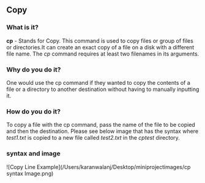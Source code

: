 ## Copy

### What is it?
**cp** - Stands for Copy. This command is used to copy files or group of files or directories.It can create an exact copy of a file on a disk with a different file name. The *cp* command requires at least two filenames in its arguments.
### Why do you do it?
One would use the cp command if they wanted to copy the contents of a file or a directory to another destination without having to manually inputting it.
### How do you do it?
To copy a file with the cp command, pass the name of the file to be copied and then the destination. Please see below image that has the syntax where *test1.txt* is copied to a new file called *test2.txt* in the *cptest* directory.
### syntax and image
![Copy Line Example](/Users/karanwalanj/Desktop/miniprojectimages/cp syntax Image.png)